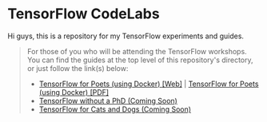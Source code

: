 # TensorFlow CodeLabs
Hi guys, this is a repository for my TensorFlow experiments and guides.

> For those of you who will be attending the TensorFlow workshops. You can find the guides at the top level of this repository's directory, or just follow the link(s) below:
> - [TensorFlow for Poets (using Docker) [Web]](https://github.com/fraureus/tnsrflw-codelabs/blob/master/tnsrflw-docker-setup-guide-windows.ipynb) | [TensorFlow for Poets (using Docker) [PDF]](https://github.com/fraureus/tnsrflw-codelabs/blob/master/tnsrflw-docker-setup-guide-windows.pdf)
> - [TensorFlow without a PhD (Coming Soon)](https://github.com/fraureus/tnsrflw-codelabs)
> - [TensorFlow for Cats and Dogs (Coming Soon)](https://github.com/fraureus/tnsrflw-codelabs)
